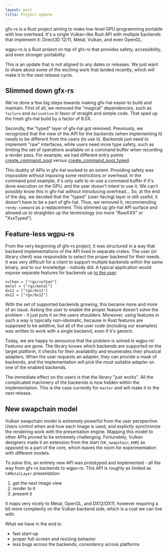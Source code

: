 ```yaml
---
layout: post
title: Project update
---
```


gfx-rs is a Rust project aiming to make low-level GPU programming portable with low overhead. It's a single Vulkan-like Rust API with multiple backends that implement it: Direct3D 12/11, Metal, Vulkan, and even OpenGL.

wgpu-rs is a Rust project on top of gfx-rs that provides safety, accessibility, and even stronger portability.

This is an update that is not aligned to any dates or releases. We just want to share about some of the exciting work that landed recently, which will make it to the next release cycle.

## Slimmed down gfx-rs

We've done a few big steps towards making gfx-hal easier to build and maintain. First of all, we removed the "magical" dependencies, such as `failure` and `derivative` in favor of straight and simple code. That sped up the fresh gfx-hal build by a factor of 8.5X.

Secondly, the "typed" layer of gfx-hal got removed. Previously, we recognized that the view of the API for the backends (when implementing it) needs to be different from the users (to use it). Backends just need to implement "raw" interfaces, while users need more type safety, such as limiting the set of operations available on a command buffer when recording a render pass. For example, we had different entry points [create_command_pool](https://docs.rs/gfx-hal/0.3.1/gfx_hal/device/trait.Device.html#tymethod.create_command_pool) versus [create_command_pool_typed](https://docs.rs/gfx-hal/0.3.1/gfx_hal/device/trait.Device.html#method.create_command_pool_typed).

This duality of APIs in gfx-hal worked to an extent. Providing safety was impossible without imposing some restrictions or overhead. In the command pool example, it's only safe to re-use a command buffer if it's done execution on the GPU, and the user doesn't intent to use it. We can't possibly know this in gfx-hal without introducing overhead... So, at the end of the day, we decided that the "typed" (user-facing) layer is still useful, it doesn't have to be a part of gfx-hal. Thus, we removed it, recommending `rendy-command` as a replacement. This slimmed up gfx-hal API surface and allowed us to straighten up the terminology (no more "RawXXX" or "XxxTyped").

## Feature-less wgpu-rs

From the very beginning of gfx-rs project, it was structured in a way that backend implementations of the API lived in separate crates. The user (or library client) was responsible to select the proper backend for their needs. It was very difficult for a client to support multiple backends within the same binary, and to our knowledge - nobody did. A typical application would expose separate features for backends up [to the user](https://github.com/cloudhead/rx/blob/a296ebf4ce8dbbd6948488ba27765ed4cf8b4863/Cargo.toml):
```
vulkan = ["rgx/vulkan"]
metal = ["rgx/metal"]
dx11 = ["rgx/dx11"]
dx12 = ["rgx/dx12"]
```

With the set of supported backends growing, this became more and more of an issue. Asking the user to enable the proper feature doesn't solve the problem - it just puts it on the users shoulders. Moreover, using features in such a way is typically non-idiomatic, because in Rust features are supposed to be additive, but all of the user code (including our examples) was written to work with a single backend, even if it's generic.

Today, we are happy to announce that the problem is solved in wgpu-rs! Features are gone. The library knows which backends are supported on the target platform, it checks for their availability and enumerates their phusical adapters. When the user requests an adapter, they can provide a mask of backends, and the implementation will pick the most suitable adapter on one of the enabled backends.

The immediate effect on the users is that the library "just works". All the complicated machinery of the backends is now hidden within the implementation. This is the case currently for `master` and will make it to the next release.

## New swapchain model

Vulkan swapchain model is extremely powerful from the user perspective. Users control when and how each image is used, and explictly synchronize the rendering work with the presentation engine. Mapping this model to other APIs proved to be extremely challenging. Fortunately, Vulkan designers made it an extension from the start (`VK_swapchain_KHR`) as opposed to a part of the core, which leaves the room for experimentation with different models.

To solve this, an entirely new API was prototyped and implemented - all the way from gfx-rs backends to wgpu-rs. This API is roughly as limited as `CAMetalLayer` presentation:
  1. get the next image view
  2. render to it
  3. present it

It maps very nicely to Metal, OpenGL, and DX12/DX11, however requiring a bit more complexity on the Vulkan backend side, which is a cost we can live with.

What we have in the end is:
  - fast start-up
  - proper full-screen and resizing behavior
  - less bugs across the backends, consistency across platforms

